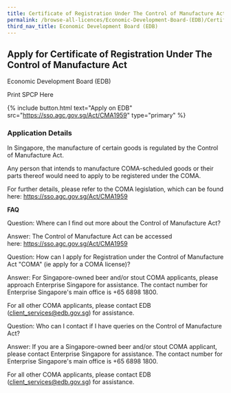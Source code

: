 ```yaml
---
title: Certificate of Registration Under The Control of Manufacture Act
permalink: /browse-all-licences/Economic-Development-Board-(EDB)/Certificate-of-Registration-Under-The-Control-of-Manufacture-Act
third_nav_title: Economic Development Board (EDB)
---
```


## Apply for Certificate of Registration Under The Control of Manufacture Act

Economic Development Board (EDB)

Print SPCP Here

{% include button.html text="Apply on EDB" src="https://sso.agc.gov.sg/Act/CMA1959" type="primary" %}

### Application Details
<p>In Singapore, the manufacture of certain goods is regulated by the Control of Manufacture Act.</p>
<p>Any person that intends to manufacture COMA-scheduled goods or their parts thereof would need to apply to be registered under the COMA.</p>
<p>For further details, please refer to the COMA legislation, which can be found here:&nbsp;<a href="https://sso.agc.gov.sg/Act/CMA1959" target="_blank" rel="noopener">https://sso.agc.gov.sg/Act/CMA1959</a></p>
<p><strong>FAQ</strong></p>
<p>Question: Where can I find out more about the Control of Manufacture Act?</p>
<p>Answer: The Control of Manufacture Act can be accessed here:&nbsp;<a href="https://sso.agc.gov.sg/Act/CMA1959" target="_blank" rel="noopener">https://sso.agc.gov.sg/Act/CMA1959</a></p>
<p>Question: How can I apply for Registration under the Control of Manufacture Act "COMA" (ie apply for a COMA license)?</p>
<p>Answer: For Singapore-owned beer and/or stout COMA applicants, please approach Enterprise Singapore for assistance. The contact number for Enterprise Singapore's main office is +65 6898 1800.</p>
<p>For all other COMA applicants, please contact EDB (<a href="mailto:client_services@edb.gov.sg">client_services@edb.gov.sg</a>) for assistance.</p>
<p>Question: Who can I contact if I have queries on the Control of Manufacture Act?</p>
<p>Answer: If you are a Singapore-owned beer and/or stout COMA applicant, please contact Enterprise Singapore for assistance. The contact number for Enterprise Singapore's main office is +65 6898 1800.</p>
<p>For all other COMA applicants, please contact EDB (<a href="mailto:client_services@edb.gov.sg">client_services@edb.gov.sg</a>) for assistance.</p>

